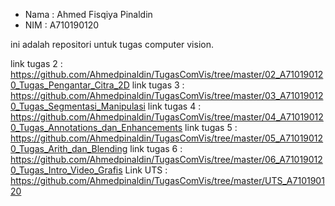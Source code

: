 - Nama : Ahmed Fisqiya Pinaldin
- NIM : A710190120

ini adalah repositori untuk tugas computer vision.

link tugas 2 : https://github.com/Ahmedpinaldin/TugasComVis/tree/master/02_A710190120_Tugas_Pengantar_Citra_2D
link tugas 3 : https://github.com/Ahmedpinaldin/TugasComVis/tree/master/03_A710190120_Tugas_Segmentasi_Manipulasi
link tugas 4 : https://github.com/Ahmedpinaldin/TugasComVis/tree/master/04_A710190120_Tugas_Annotations_dan_Enhancements
link tugas 5 : https://github.com/Ahmedpinaldin/TugasComVis/tree/master/05_A710190120_Tugas_Arith_dan_Blending
link tugas 6 : https://github.com/Ahmedpinaldin/TugasComVis/tree/master/06_A710190120_Tugas_Intro_Video_Grafis
Link UTS     : https://github.com/Ahmedpinaldin/TugasComVis/tree/master/UTS_A710190120
